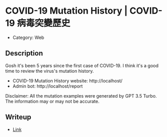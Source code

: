 # COVID-19 Mutation History | COVID-19 病毒突變歷史

- Category: Web

## Description

Gosh it's been 5 years since the first case of COVID-19. I think it's a good time to review the virus's mutation history.

- COVID-19 Mutation History website: http://localhost/
- Admin bot: http://localhost/report

Disclaimer: All the mutation examples were generated by GPT 3.5 Turbo. The information may or may not be accurate.

## Writeup

- [Link](https://siunam321.github.io/ctf/PUCTF-2025/web/COVID-19-Mutation-History)